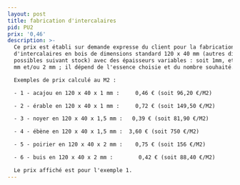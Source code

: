 ```yaml
---
layout: post
title: fabrication d'intercalaires
pid: PU2
prix: '0,46'
description: >-
  Ce prix est établi sur demande expresse du client pour la fabrication
  d'intercalaires en bois de dimensions standard 120 x 40 mm (autres dimensions
  possibles suivant stock) avec des épaisseurs variables : soit 1mm, et/ou 1,5
  mm et/ou 2 mm ; il dépend de l'essence choisie et du nombre souhaité.

  Exemples de prix calculé au M2 :

  - 1 - acajou en 120 x 40 x 1 mm :     0,46 € (soit 96,20 €/M2)

  - 2 - érable en 120 x 40 x 1 mm :     0,72 € (soit 149,50 €/M2)

  - 3 - noyer en 120 x 40 x 1,5 mm :   0,39 € (soit 81,90 €/M2)

  - 4 - ébène en 120 x 40 x 1,5 mm :  3,60 € (soit 750 €/M2)

  - 5 - poirier en 120 x 40 x 2 mm :    0,75 € (soit 156 €/M2)

  - 6 - buis en 120 x 40 x 2 mm :        0,42 € (soit 88,40 €/M2)

  Le prix affiché est pour l'exemple 1.
---
```


